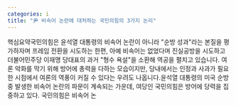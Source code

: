 ```yaml
---
categories: i
title: "尹 비속어 논란에 대처하는 국민의힘의 3가지 논리"
---
```

핵심요약국민의힘은 윤석열 대통령의 비속어 논란이 아니라 "순방 성과"라는 본질을 평가하자며 프레임 전환을 시도하는 한편, 아예 비속어는 없었다며 진실공방을 시도하고 더불어민주당 이재명 당대표의 과거 "형수 욕설"을 소환해 역공을 펼치고 있습니다. 여론 악화를 막기 위해 방어에 총력을 다하는 모습이지만, 당내에서는 인정과 사과가 필요한 시점에서 여론의 역풍이 커질 수 있다는 우려도 나옵니다.윤석열 대통령의 미국 순방 중 발생한 비속어 논란의 파문이 계속되는 가운데, 여당인 국민의힘은 방어에 당력을 집중하고 있다. 국민의힘은 비속어 논